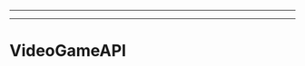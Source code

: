 ---------------------------------------------------------------------
----------------------------------------------------------------------------------------------------
# VideoGameAPI
